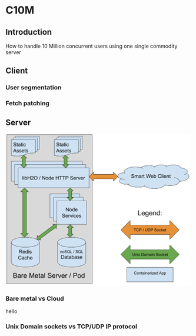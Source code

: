 # C10M
## Introduction
How to handle 10 Million concurrent users using one single commodity server 
## Client
### User segmentation
### Fetch patching
## Server
![Server Layout](https://raw.githubusercontent.com/alberto-esposito/C10M/master/assets/server.svg)
### Bare metal vs Cloud
hello
### Unix Domain sockets vs TCP/UDP IP protocol
<!--stackedit_data:
eyJoaXN0b3J5IjpbNTk2OTI0MzZdfQ==
-->